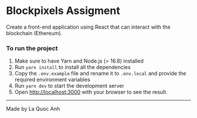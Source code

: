 # Blockpixels Assigment

Create a front-end application using React that can interact with the blockchain (Ethereum).

### To run the project

1. Make sure to have Yarn and Node.js (> 16.8) installed
2. Run `yarn install` to install all the dependencies
3. Copy the `.env.example` file and rename it to `.env.local` and provide the required environment variables
4. Run `yarn dev` to start the development server
5. Open [http://localhost:3000](http://localhost:3000) with your browser to see the result.

---

Made by La Quoc Anh
